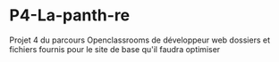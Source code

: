 # P4-La-panth-re
Projet 4 du parcours Openclassrooms de développeur web 
dossiers et fichiers fournis pour le site de base qu'il faudra optimiser
